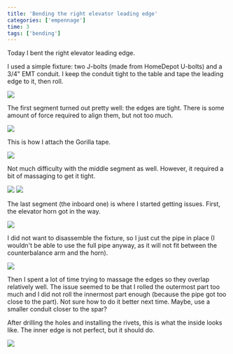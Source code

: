 ```yaml
---
title: 'Bending the right elevator leading edge'
categories: ['empennage']
time: 3
tags: ['bending']
---
```


Today I bent the right elevator leading edge.

<!-- more -->

I used a simple fixture: two J-bolts (made from HomeDepot U-bolts) and a 3/4" EMT conduit. I keep the conduit tight to the table and tape the leading edge to it, then roll.

![](0-bending-fixture.jpeg)

The first segment turned out pretty well: the edges are tight. There is some amount of force required to align them, but not too much.

![](2-edges-relatively-tight.jpeg)

This is how I attach the Gorilla tape.

![](3-sticky-tape.jpeg)

Not much difficulty with the middle segment as well. However, it required a bit of massaging to get it tight.

![](4-middle-segment.jpeg)
![](5-middle-segment-complete.jpeg)

The last segment (the inboard one) is where I started getting issues. First, the elevator horn got in the way.

![](6-horn-in-the-way.jpeg)

I did not want to disassemble the fixture, so I just cut the pipe in place (I wouldn't be able to use the full pipe anyway, as it will not fit between the counterbalance arm and the horn).

![](7-crisis-averted.jpeg)

Then I spent a lot of time trying to massage the edges so they overlap relatively well. The issue seemed to be that I rolled the outermost part too much and I did not roll the innermost part enough (because the pipe got too close to the part). Not sure how to do it better next time. Maybe, use a smaller conduit closer to the spar?

After drilling the holes and installing the rivets, this is what the inside looks like. The inner edge is not perfect, but it should do.

![](8-inner-edges-are-so-so.jpeg)